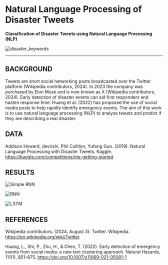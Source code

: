 # Natural Language Processing of Disaster Tweets
**Classification of Disaster Tweets using Natural Language Processing (NLP)** 

![disaster_keywords](https://github.com/user-attachments/assets/785e35a7-072c-4448-bcfa-74329d2372cc)

---

## BACKGROUND

Tweets are short social networking posts broadcasted over the Twitter platform (Wikipedia contributors, 2024). In 2023 the company was purchased by Elon Musk and is now known as X (Wikipedia contributors, 2024). Early detection of disaster events can aid first responders and hasten response time. Huang et al. (2022) has proposed the use of social media posts to help rapidly identify emergency events. The aim of this work is to use natural language processing (NLP) to analyze tweets and predict if they are describing a real disaster.

## DATA
Addison Howard, devrishi, Phil Culliton, Yufeng Guo. (2019). Natural Language Processing with Disaster Tweets. Kaggle. https://kaggle.com/competitions/nlp-getting-started

## RESULTS
![Simple RNN](https://github.com/user-attachments/assets/88b147c0-1e63-43a1-b97c-890c39512055)

![RNN](https://github.com/user-attachments/assets/9857863d-5697-4681-a91f-eb4014cac6ad)

![LSTM](https://github.com/user-attachments/assets/3f505b6a-b46d-4a65-a8f1-a3e12a1174a6)


## REFERENCES

Wikipedia contributors. (2024, August 3). Twitter. Wikipedia. https://en.wikipedia.org/wiki/Twitter

Huang, L., Shi, P., Zhu, H., & Chen, T. (2022). Early detection of emergency events from social media: a new text clustering approach. Natural Hazards, 111(1), 851–875. https://doi.org/10.1007/s11069-021-05081-1

